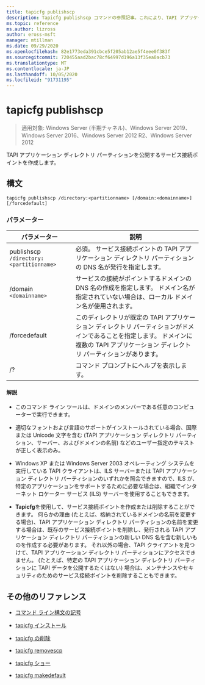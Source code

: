 ```yaml
---
title: tapicfg publishscp
description: Tapicfg publishscp コマンドの参照記事。これにより、TAPI アプリケーションディレクトリパーティションを公開するためのサービス接続ポイントが作成されます。
ms.topic: reference
ms.author: lizross
author: eross-msft
manager: mtillman
ms.date: 09/29/2020
ms.openlocfilehash: 82e1773eda391cbce5f205ab12ae5f4eee0f383f
ms.sourcegitcommit: 720455aad2bac78cf64997d196a13f35ea0acb73
ms.translationtype: MT
ms.contentlocale: ja-JP
ms.lasthandoff: 10/05/2020
ms.locfileid: "91731195"
---
```

# <a name="tapicfg-publishscp"></a>tapicfg publishscp

> 適用対象: Windows Server (半期チャネル)、Windows Server 2019、Windows Server 2016、Windows Server 2012 R2、Windows Server 2012

TAPI アプリケーション ディレクトリ パーティションを公開するサービス接続ポイントを作成します。

## <a name="syntax"></a>構文

```
tapicfg publishscp /directory:<partitionname> [/domain:<domainname>] [/forcedefault]
```

### <a name="parameters"></a>パラメーター

| パラメーター | 説明 |
|--|--|
| publishscp `/directory:<partitionname>` | 必須。 サービス接続ポイントの TAPI アプリケーション ディレクトリ パーティションの DNS 名が発行を指定します。 |
| /domain `<domainname>` | サービスの接続がポイントするドメインの DNS 名の作成を指定します。 ドメイン名が指定されていない場合は、ローカル ドメイン名が使用されます。 |
| /forcedefault | このディレクトリが既定の TAPI アプリケーション ディレクトリ パーティションがドメインであることを指定します。 ドメインに複数の TAPI アプリケーション ディレクトリ パーティションがあります。 |
| /? | コマンド プロンプトにヘルプを表示します。 |

#### <a name="remarks"></a>解説

- このコマンド ライン ツールは、ドメインのメンバーである任意のコンピューターで実行できます。

- 適切なフォントおよび言語のサポートがインストールされている場合、国際または Unicode 文字を含む (TAPI アプリケーション ディレクトリ パーティション、サーバー、およびドメインの名前) などのユーザー指定のテキストが正しく表示のみ。

- Windows XP または Windows Server 2003 オペレーティング システムを実行している TAPI クライアントは、ILS サーバーまたは TAPI アプリケーション ディレクトリ パーティションのいずれかを照会できますので、ILS が、特定のアプリケーションをサポートするために必要な場合は、組織でインターネット ロケーター サービス (ILS) サーバーを使用することもできます。

- **Tapicfg**を使用して、サービス接続ポイントを作成または削除することができます。 何らかの理由 (たとえば、格納されているドメインの名前を変更する場合)、TAPI アプリケーション ディレクトリ パーティションの名前を変更する場合は、既存のサービス接続ポイントを削除し、発行される TAPI アプリケーション ディレクトリ パーティションの新しい DNS 名を含む新しいものを作成する必要があります。 それ以外の場合、TAPI クライアントを見つけて、TAPI アプリケーション ディレクトリ パーティションにアクセスできません。 (たとえば、特定の TAPI アプリケーション ディレクトリ パーティションに TAPI データを公開するたくはない) 場合は、メンテナンスやセキュリティのためのサービス接続ポイントを削除することもできます。

## <a name="additional-references"></a>その他のリファレンス

- [コマンド ライン構文の記号](command-line-syntax-key.md)

- [tapicfg インストール](tapicfg-install.md)

- [tapicfg の削除](tapicfg-remove.md)

- [tapicfg removescp](tapicfg-removescp.md)

- [tapicfg ショー](tapicfg-show.md)

- [tapicfg makedefault](tapicfg-makedefault.md)